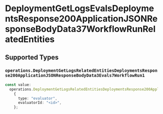 # DeploymentGetLogsEvalsDeploymentsResponse200ApplicationJSONResponseBodyData37WorkflowRunRelatedEntities


## Supported Types

### `operations.DeploymentGetLogsRelatedEntitiesDeploymentsResponse200ApplicationJSONResponseBodyData3Evals7WorkflowRun1`

```typescript
const value:
  operations.DeploymentGetLogsRelatedEntitiesDeploymentsResponse200ApplicationJSONResponseBodyData3Evals7WorkflowRun1 =
    {
      type: "evaluator",
      evaluatorId: "<id>",
    };
```

